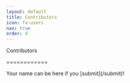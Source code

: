 ```yaml
---
layout: default
title: Contributors
icon: fa-users
nav: true
order: 4
---
```


Contributors
<p>============</p>
<p></p>
Your name can be here if you [submit](/submit)!